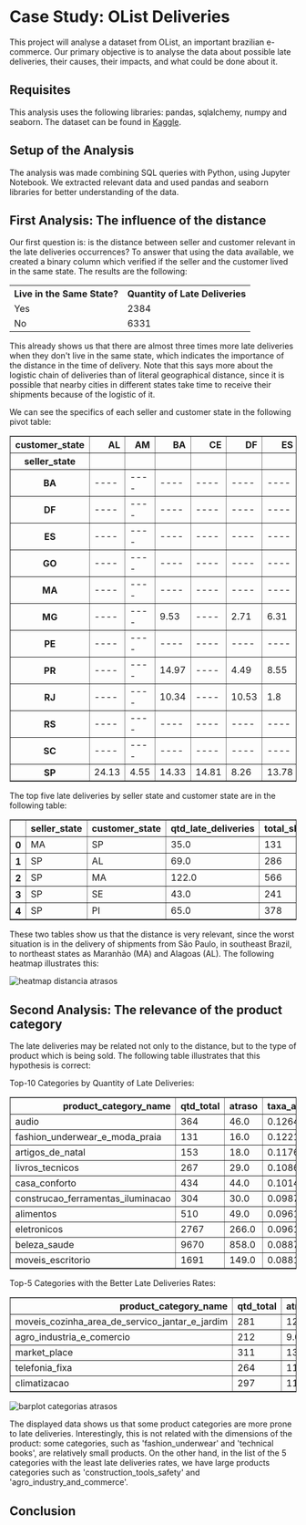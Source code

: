 # Case Study: OList Deliveries

This project will analyse a dataset from OList, an important brazilian e-commerce. Our primary objective is to analyse the data about possible late deliveries, their causes, their impacts, and what could be done about it.

## Requisites
This analysis uses the following libraries: pandas, sqlalchemy, numpy and seaborn. The dataset can be found in <a href=https://www.kaggle.com/olistbr/brazilian-ecommerce>Kaggle</a>.

## Setup of the Analysis
The analysis was made combining SQL queries with Python, using Jupyter Notebook. We extracted relevant data and used pandas and seaborn libraries for better understanding of the data.

## First Analysis: The influence of the distance
Our first question is: is the distance between seller and customer relevant in the late deliveries occurrences? To answer that using the data available, we created a binary column which verified if the seller and the customer lived in the same state. The results are the following:

<table>
 <tr>
  <th>Live in the Same State?</th>
  <th>Quantity of Late Deliveries</th>
 </tr>
 <tr>
  <td>Yes</td>
  <td>2384</td>
 </tr>
  <td>No</td>
  <td>6331</td>
 </tr>
</table>

This already shows us that there are almost three times more late deliveries when they don't live in the same state, which indicates the importance of the distance in the time of delivery. Note that this says more about the logistic chain of deliveries than of literal geographical distance, since it is possible that nearby cities in different states take time to receive their shipments because of the logistic of it.

We can see the specifics of each seller and customer state in the following pivot table:
<table border="1" class="dataframe">
  <thead>
    <tr style="text-align: right;">
      <th>customer_state</th>
      <th>AL</th>
      <th>AM</th>
      <th>BA</th>
      <th>CE</th>
      <th>DF</th>
      <th>ES</th>
      <th>GO</th>
      <th>MA</th>
      <th>MG</th>
      <th>MS</th>
      <th>MT</th>
      <th>PA</th>
      <th>PB</th>
      <th>PE</th>
      <th>PI</th>
      <th>PR</th>
      <th>RJ</th>
      <th>RN</th>
      <th>RO</th>
      <th>RS</th>
      <th>SC</th>
      <th>SE</th>
      <th>SP</th>
      <th>TO</th>
    </tr>
    <tr>
      <th>seller_state</th>
      <th></th>
      <th></th>
      <th></th>
      <th></th>
      <th></th>
      <th></th>
      <th></th>
      <th></th>
      <th></th>
      <th></th>
      <th></th>
      <th></th>
      <th></th>
      <th></th>
      <th></th>
      <th></th>
      <th></th>
      <th></th>
      <th></th>
      <th></th>
      <th></th>
      <th></th>
      <th></th>
      <th></th>
    </tr>
  </thead>
  <tbody>
    <tr>
      <th>BA</th>
      <td>----</td>
      <td>----</td>
      <td>----</td>
      <td>----</td>
      <td>----</td>
      <td>----</td>
      <td>----</td>
      <td>----</td>
      <td>----</td>
      <td>----</td>
      <td>----</td>
      <td>----</td>
      <td>----</td>
      <td>----</td>
      <td>----</td>
      <td>----</td>
      <td>----</td>
      <td>----</td>
      <td>----</td>
      <td>----</td>
      <td>----</td>
      <td>----</td>
      <td>5.23</td>
      <td>----</td>
    </tr>
    <tr>
      <th>DF</th>
      <td>----</td>
      <td>----</td>
      <td>----</td>
      <td>----</td>
      <td>----</td>
      <td>----</td>
      <td>----</td>
      <td>----</td>
      <td>0.93</td>
      <td>----</td>
      <td>----</td>
      <td>----</td>
      <td>----</td>
      <td>----</td>
      <td>----</td>
      <td>----</td>
      <td>8.18</td>
      <td>----</td>
      <td>----</td>
      <td>----</td>
      <td>----</td>
      <td>----</td>
      <td>2.68</td>
      <td>----</td>
    </tr>
    <tr>
      <th>ES</th>
      <td>----</td>
      <td>----</td>
      <td>----</td>
      <td>----</td>
      <td>----</td>
      <td>----</td>
      <td>----</td>
      <td>----</td>
      <td>----</td>
      <td>----</td>
      <td>----</td>
      <td>----</td>
      <td>----</td>
      <td>----</td>
      <td>----</td>
      <td>----</td>
      <td>----</td>
      <td>----</td>
      <td>----</td>
      <td>----</td>
      <td>----</td>
      <td>----</td>
      <td>9.24</td>
      <td>----</td>
    </tr>
    <tr>
      <th>GO</th>
      <td>----</td>
      <td>----</td>
      <td>----</td>
      <td>----</td>
      <td>----</td>
      <td>----</td>
      <td>----</td>
      <td>----</td>
      <td>----</td>
      <td>----</td>
      <td>----</td>
      <td>----</td>
      <td>----</td>
      <td>----</td>
      <td>----</td>
      <td>----</td>
      <td>----</td>
      <td>----</td>
      <td>----</td>
      <td>----</td>
      <td>----</td>
      <td>----</td>
      <td>3.55</td>
      <td>----</td>
    </tr>
    <tr>
      <th>MA</th>
      <td>----</td>
      <td>----</td>
      <td>----</td>
      <td>----</td>
      <td>----</td>
      <td>----</td>
      <td>----</td>
      <td>----</td>
      <td>----</td>
      <td>----</td>
      <td>----</td>
      <td>----</td>
      <td>----</td>
      <td>----</td>
      <td>----</td>
      <td>----</td>
      <td>----</td>
      <td>----</td>
      <td>----</td>
      <td>----</td>
      <td>----</td>
      <td>----</td>
      <td>26.72</td>
      <td>----</td>
    </tr>
    <tr>
      <th>MG</th>
      <td>----</td>
      <td>----</td>
      <td>9.53</td>
      <td>----</td>
      <td>2.71</td>
      <td>6.31</td>
      <td>2.89</td>
      <td>----</td>
      <td>2.98</td>
      <td>----</td>
      <td>----</td>
      <td>----</td>
      <td>----</td>
      <td>7.56</td>
      <td>----</td>
      <td>1.69</td>
      <td>8.73</td>
      <td>----</td>
      <td>----</td>
      <td>4.76</td>
      <td>8.68</td>
      <td>----</td>
      <td>3.98</td>
      <td>----</td>
    </tr>
    <tr>
      <th>PE</th>
      <td>----</td>
      <td>----</td>
      <td>----</td>
      <td>----</td>
      <td>----</td>
      <td>----</td>
      <td>----</td>
      <td>----</td>
      <td>----</td>
      <td>----</td>
      <td>----</td>
      <td>----</td>
      <td>----</td>
      <td>----</td>
      <td>----</td>
      <td>----</td>
      <td>----</td>
      <td>----</td>
      <td>----</td>
      <td>----</td>
      <td>----</td>
      <td>----</td>
      <td>2.83</td>
      <td>----</td>
    </tr>
    <tr>
      <th>PR</th>
      <td>----</td>
      <td>----</td>
      <td>14.97</td>
      <td>----</td>
      <td>4.49</td>
      <td>8.55</td>
      <td>----</td>
      <td>----</td>
      <td>5.54</td>
      <td>----</td>
      <td>----</td>
      <td>----</td>
      <td>----</td>
      <td>11.76</td>
      <td>----</td>
      <td>4.23</td>
      <td>12.73</td>
      <td>----</td>
      <td>----</td>
      <td>4.6</td>
      <td>7.54</td>
      <td>----</td>
      <td>3.58</td>
      <td>----</td>
    </tr>
    <tr>
      <th>RJ</th>
      <td>----</td>
      <td>----</td>
      <td>10.34</td>
      <td>----</td>
      <td>10.53</td>
      <td>1.8</td>
      <td>7.09</td>
      <td>----</td>
      <td>6.91</td>
      <td>----</td>
      <td>----</td>
      <td>----</td>
      <td>----</td>
      <td>12.04</td>
      <td>----</td>
      <td>7.69</td>
      <td>5.97</td>
      <td>----</td>
      <td>----</td>
      <td>9.25</td>
      <td>9.42</td>
      <td>----</td>
      <td>8.23</td>
      <td>----</td>
    </tr>
    <tr>
      <th>RS</th>
      <td>----</td>
      <td>----</td>
      <td>----</td>
      <td>----</td>
      <td>----</td>
      <td>----</td>
      <td>----</td>
      <td>----</td>
      <td>2.28</td>
      <td>----</td>
      <td>----</td>
      <td>----</td>
      <td>----</td>
      <td>----</td>
      <td>----</td>
      <td>4.7</td>
      <td>8.99</td>
      <td>----</td>
      <td>----</td>
      <td>6.73</td>
      <td>0.0</td>
      <td>----</td>
      <td>2.10</td>
      <td>----</td>
    </tr>
    <tr>
      <th>SC</th>
      <td>----</td>
      <td>----</td>
      <td>----</td>
      <td>----</td>
      <td>----</td>
      <td>----</td>
      <td>----</td>
      <td>----</td>
      <td>4.76</td>
      <td>----</td>
      <td>----</td>
      <td>----</td>
      <td>----</td>
      <td>----</td>
      <td>----</td>
      <td>3.09</td>
      <td>10.0</td>
      <td>----</td>
      <td>----</td>
      <td>5.74</td>
      <td>6.75</td>
      <td>----</td>
      <td>4.05</td>
      <td>----</td>
    </tr>
    <tr>
      <th>SP</th>
      <td>24.13</td>
      <td>4.55</td>
      <td>14.33</td>
      <td>14.81</td>
      <td>8.26</td>
      <td>13.78</td>
      <td>8.52</td>
      <td>21.55</td>
      <td>6.01</td>
      <td>13.37</td>
      <td>6.61</td>
      <td>12.61</td>
      <td>10.0</td>
      <td>9.78</td>
      <td>17.2</td>
      <td>5.07</td>
      <td>14.41</td>
      <td>11.47</td>
      <td>4.52</td>
      <td>7.13</td>
      <td>10.4</td>
      <td>17.84</td>
      <td>5.97</td>
      <td>12.23</td>
    </tr>
  </tbody>
</table>

The top five late deliveries by seller state and customer state are in the following table:
<table border="1" class="dataframe">
  <thead>
    <tr style="text-align: right;">
      <th></th>
      <th>seller_state</th>
      <th>customer_state</th>
      <th>qtd_late_deliveries</th>
      <th>total_shipments</th>
      <th>late_rate</th>
    </tr>
  </thead>
  <tbody>
    <tr>
      <th>0</th>
      <td>MA</td>
      <td>SP</td>
      <td>35.0</td>
      <td>131</td>
      <td>26.72</td>
    </tr>
    <tr>
      <th>1</th>
      <td>SP</td>
      <td>AL</td>
      <td>69.0</td>
      <td>286</td>
      <td>24.13</td>
    </tr>
    <tr>
      <th>2</th>
      <td>SP</td>
      <td>MA</td>
      <td>122.0</td>
      <td>566</td>
      <td>21.55</td>
    </tr>
    <tr>
      <th>3</th>
      <td>SP</td>
      <td>SE</td>
      <td>43.0</td>
      <td>241</td>
      <td>17.84</td>
    </tr>
    <tr>
      <th>4</th>
      <td>SP</td>
      <td>PI</td>
      <td>65.0</td>
      <td>378</td>
      <td>17.20</td>
    </tr>
  </tbody>
</table>

These two tables show us that the distance is very relevant, since the worst situation is in the delivery of shipments from São Paulo, in southeast Brazil, to northeast states as Maranhão (MA) and Alagoas (AL). The following heatmap illustrates this:

![heatmap distancia atrasos](https://user-images.githubusercontent.com/110355804/224564559-1e07550e-ffde-4124-9f49-62d381efe0bc.png)


## Second Analysis: The relevance of the product category
The late deliveries may be related not only to the distance, but to the type of product which is being sold. The following table illustrates that this hypothesis is correct:

Top-10 Categories by Quantity of Late Deliveries:
<table border="1" class="dataframe">
  <thead>
    <tr style="text-align: right;">
      <th>product_category_name</th>
      <th>qtd_total</th>
      <th>atraso</th>
      <th>taxa_atrasos</th>
    </tr>
  </thead>
  <tbody>
    <tr>
      <td>audio</td>
      <td>364</td>
      <td>46.0</td>
      <td>0.1264</td>
    </tr>
    <tr>
      <td>fashion_underwear_e_moda_praia</td>
      <td>131</td>
      <td>16.0</td>
      <td>0.1221</td>
    </tr>
    <tr>
      <td>artigos_de_natal</td>
      <td>153</td>
      <td>18.0</td>
      <td>0.1176</td>
    </tr>
    <tr>
      <td>livros_tecnicos</td>
      <td>267</td>
      <td>29.0</td>
      <td>0.1086</td>
    </tr>
    <tr>
      <td>casa_conforto</td>
      <td>434</td>
      <td>44.0</td>
      <td>0.1014</td>
    </tr>
    <tr>
      <td>construcao_ferramentas_iluminacao</td>
      <td>304</td>
      <td>30.0</td>
      <td>0.0987</td>
    </tr>
    <tr>
      <td>alimentos</td>
      <td>510</td>
      <td>49.0</td>
      <td>0.0961</td>
    </tr>
    <tr>
      <td>eletronicos</td>
      <td>2767</td>
      <td>266.0</td>
      <td>0.0961</td>
    </tr>
    <tr>
      <td>beleza_saude</td>
      <td>9670</td>
      <td>858.0</td>
      <td>0.0887</td>
    </tr>
    <tr>
      <td>moveis_escritorio</td>
      <td>1691</td>
      <td>149.0</td>
      <td>0.0881</td>
    </tr>
  </tbody>
</table>

Top-5 Categories with the Better Late Deliveries Rates:
<table border="1" class="dataframe">
  <thead>
    <tr style="text-align: right;">
      <th>product_category_name</th>
      <th>qtd_total</th>
      <th>atraso</th>
      <th>taxa_atrasos</th>
    </tr>
  </thead>
  <tbody>
    <tr>
      <td>moveis_cozinha_area_de_servico_jantar_e_jardim</td>
      <td>281</td>
      <td>12.0</td>
      <td>0.0427</td>
    </tr>
    <tr>
      <td>agro_industria_e_comercio</td>
      <td>212</td>
      <td>9.0</td>
      <td>0.0425</td>
    </tr>
    <tr>
      <td>market_place</td>
      <td>311</td>
      <td>13.0</td>
      <td>0.0418</td>
    </tr>
    <tr>
      <td>telefonia_fixa</td>
      <td>264</td>
      <td>11.0</td>
      <td>0.0417</td>
    </tr>
    <tr>
      <td>climatizacao</td>
      <td>297</td>
      <td>11.0</td>
      <td>0.0370</td>
    </tr>
  </tbody>
</table>

![barplot categorias atrasos](https://user-images.githubusercontent.com/110355804/224565019-6e59a01d-ef67-46a3-b3a0-f3e31f547b61.png)

The displayed data shows us that some product categories are more prone to late deliveries. Interestingly, this is not related with the dimensions of the product: some categories, such as 'fashion_underwear' and 'technical books', are relatively small products. On the other hand, in the list of the 5 categories with the least late deliveries rates, we have large products categories such as 'construction_tools_safety' and 'agro_industry_and_commerce'.


## Conclusion


